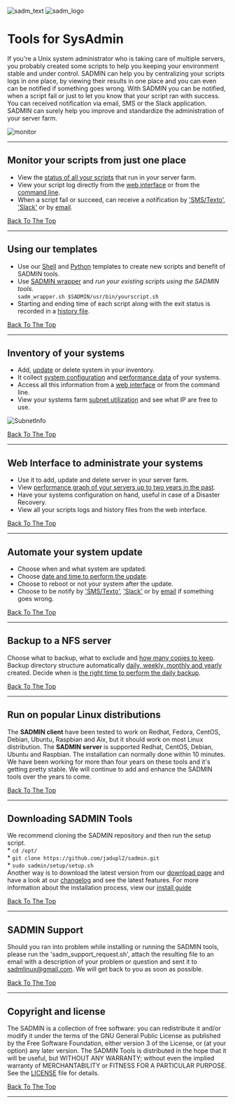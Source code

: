![sadm_text](https://sadmin.ca/assets/img/logo/sadmin_logo_88x88.png "SADMIN Logo")
![sadm_logo](https://sadmin.ca/assets/img/logo/sadmin_text_343x93.png "SADMIN Text Logo")

# Tools for SysAdmin

If you're a Unix system administrator who is taking care of multiple servers, you probably 
created some scripts to help you keeping your environment stable and under control. SADMIN can 
help you by centralizing your scripts logs in one place, by viewing their results in one place and
you can even can be notified if something goes wrong. With SADMIN you can be notified, when a 
script fail or just to let you know that your script ran with success. You can received 
notification via email, SMS or the Slack application. 
SADMIN can surely help you improve and standardize the administration of your server farm.
 

![monitor](https://sadmin.ca/assets/img/sadm_sysmon/sadm_view_sysmon.png  "SADMIN monitor page")

---

## Monitor your scripts from just one place
* View the [status of all your scripts](https://sadmin.ca/assets/img/webui/scripts_status.png) that run in your server farm.
* View your script log directly from the [web interface](https://sadmin.ca/assets/img/webui/view_logs.png) or from the [command line](https://sadmin.ca/assets/img/cmdline/cat_log.png).
* When a script fail or succeed, can receive a notification by ['SMS/Texto'](https://sadmin.ca/assets/img/sms/textbelt_step10_sms_receive.png), ['Slack'](https://sadmin.ca/assets/img/slack/slack_warning.png) or by [email](https://sadmin.ca/assets/img/mail/sysmon_mail_notification.png).

[Back To The Top](#Tools-for-SysAdmin)

---


## Using our templates 
* Use our [Shell](https://sadmin.ca/templates/sadm-template-sh) and [Python](https://sadmin.ca/templates/sadm-template-py) 
templates to create new scripts and benefit of SADMIN tools.  
* Use [SADMIN wrapper](https://sadmin.ca/utilities/sadm-wrapper) and *run your existing scripts using the SADMIN tools*.  
  `sadm_wrapper.sh $SADMIN/usr/bin/yourscript.sh`  
* Starting and ending time of each script along with the exit status is recorded in a 
[history file](https://sadmin.ca/assets/img/files/rch_file_format.png). 

[Back To The Top](#Tools-for-SysAdmin)

---

## Inventory of your systems
* Add, [update](https://sadmin.ca/assets/img/webui/server_static_info.png) or delete system in your inventory.
* It collect [system configuration](https://sadmin.ca/assets/img/webui/server_information.png) and [performance data](https://sadmin.ca/assets/img/perfo/rrd_update_cpu_graph.png) of your systems.
* Access all this information from a [web interface](https://sadmin.ca/assets/img/webui/main_screen.png) or from the command line.
* View your systems farm [subnet utilization](https://sadmin.ca/assets/img/webui/view_subnet.png) and see what IP are free to use.  

![SubnetInfo](https://sadmin.ca/assets/img/webui/view_subnet.png "SADMIN Subnet Information")

[Back To The Top](#Tools-for-SysAdmin)

---

## Web Interface to administrate your systems
* Use it to add, update and delete server in your server farm.
* View [performance graph of your servers up to two years in the past](https://sadmin.ca/assets/img/perfo/sadm_perf_adhoc.png).
* Have your systems configuration on hand, useful in case of a Disaster Recovery.
* View all your scripts logs and history files from the web interface.

[Back To The Top](#Tools-for-SysAdmin)

---

## Automate your system update
* Choose when and what system are updated.
* Choose [date and time to perform the update](https://sadmin.ca/assets/img/webui/osupdate_screen.png).
* Choose to reboot or not your system after the update.
* Choose to be notify by ['SMS/Texto'](https://sadmin.ca/assets/img/sms/textbelt_step10_sms_receive.png), 
['Slack'](https://sadmin.ca/assets/img/slack/slack_warning.png) or by 
[email](https://sadmin.ca/assets/img/mail/sysmon_mail_notification.png) if something goes wrong.

[Back To The Top](#Tools-for-SysAdmin)

---

## Backup to a NFS server
Choose what to backup, what to exclude and [how many copies to keep](https://sadmin.ca/assets/img/backup/backup_options.png).
Backup directory structure automatically [daily, weekly, monthly and yearly](https://sadmin.ca/assets/img/backup/backup_tree.png) created.
Decide when is [the right time to perform the daily backup](https://sadmin.ca/assets/img/backup/backup_screen.png).
   
[Back To The Top](#Tools-for-SysAdmin)

---

## Run on popular Linux distributions

The **SADMIN client** have been tested to work on Redhat, Fedora, CentOS, Debian, Ubuntu, Raspbian
and Aix, but it should work on most Linux distribution. The **SADMIN server**  is supported 
Redhat, CentOS, Debian, Ubuntu and Raspbian. The installation can normally done within 10 minutes.
We have been working for more than four years on these tools and it's getting pretty stable. We 
will continue to add and enhance the SADMIN tools over the years to come.  
 
[Back To The Top](#Tools-for-SysAdmin)

---

## Downloading SADMIN Tools
We recommend cloning the SADMIN repository and then run the setup script.  
    * `cd /opt/`    
    * `git clone https://github.com/jadupl2/sadmin.git`    
    * `sudo sadmin/setup/setup.sh`  
Another way is to download the latest version from our [download page](https://sadmin.ca/_pages/download) and have 
a look at our [changelog](https://github.com/jadupl2/sadmin/releases/) and see the latest features. For more information 
about the installation process, view our [install guide](https://sadmin.ca/_pages/install/)
 

[Back To The Top](#Tools-for-SysAdmin)

---

## SADMIN Support
Should you ran into problem while installing or running the SADMIN tools, please run the 
'sadm_support_request.sh', attach the resulting file to an email with a description of your 
problem or question and sent it to <sadmlinux@gmail.com>.
We will get back to you as soon as possible.
 
[Back To The Top](#Tools-for-SysAdmin)

---

## Copyright and license
The SADMIN is a collection of free software: you can redistribute it and/or modify it under the 
terms of the GNU General Public License as published by the Free Software Foundation, either 
version 3 of the License, or (at your option) any later version. 
The SADMIN Tools is distributed in the hope that it will be useful, but WITHOUT ANY WARRANTY; 
without even the implied warranty of MERCHANTABILITY or FITNESS FOR A PARTICULAR PURPOSE.  
See the [LICENSE](https://sadmin.ca/_pages/license) file for details.  
 
[Back To The Top](#Tools-for-SysAdmin)

---

[1]: https://www.sadmin.ca/img/logo/sadmin_small_logo.png
